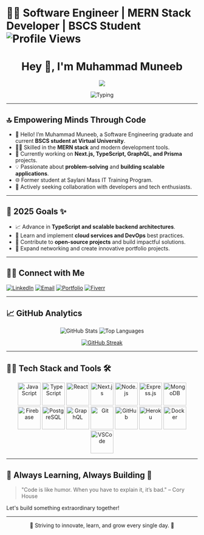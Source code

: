 # 🧑‍💻 Software Engineer | MERN Stack Developer | BSCS Student ![Profile Views](https://komarev.com/ghpvc/?username=muhammadmuneeb1800&color=blue&style=flat)

<div align="center">
  <div align="center">
  <h1>Hey 👋, I'm Muhammad Muneeb</h1>
  <p>
    <img src="https://readme-typing-svg.demolab.com/?lines=Passionate+Software+Engineer;MERN+Stack+Developer;BSCS+Student+%7C+Virtual+University;Let's+Innovate+Together!&center=true&width=500&height=50">
  </p>
</div>

  ![Typing](https://raw.githubusercontent.com/muhammadmuneeb1800/muhammadmuneeb1800/main/typing-effect.gif)
</div>

---

## 🔝 Empowering Minds Through Code

- 👋 Hello! I’m Muhammad Muneeb, a Software Engineering graduate and current **BSCS student at Virtual University**.
- 👨‍💻 Skilled in the **MERN stack** and modern development tools.
- 🌱 Currently working on **Next.js, TypeScript, GraphQL, and Prisma** projects.
- 💡 Passionate about **problem-solving** and **building scalable applications**.
- 🌐 Former student at Saylani Mass IT Training Program.
- 🤝 Actively seeking collaboration with developers and tech enthusiasts.

---

## 🚀 2025 Goals ✨

- 📈 Advance in **TypeScript and scalable backend architectures**.
- 🌱 Learn and implement **cloud services and DevOps** best practices.
- 🤟 Contribute to **open-source projects** and build impactful solutions.
- 🔗 Expand networking and create innovative portfolio projects.

---

## 🤝🏻 Connect with Me
[![LinkedIn](https://img.shields.io/badge/LinkedIn-blue?logo=linkedin&logoColor=white)](https://linkedin.com/in/muhammadmuneeb1800)
[![Email](https://img.shields.io/badge/Email-red?logo=gmail&logoColor=white)](mailto:muhammadmuneeb1800@gmail.com)
[![Portfolio](https://img.shields.io/badge/Portfolio-portfolio-green)](link-to-your-portfolio)
[![Fiverr](https://img.shields.io/badge/Fiverr-Freelancing-brightgreen)](https://fiverr.com/your-gig-link)

---

## 📈 GitHub Analytics

<div align="center">
  
  ![GitHub Stats](https://github-readme-stats.vercel.app/api?username=muhammadmuneeb1800&show_icons=true&theme=radical)
  ![Top Languages](https://github-readme-stats.vercel.app/api/top-langs/?username=muhammadmuneeb1800&layout=compact&theme=radical)
  
  [![GitHub Streak](https://streak-stats.demolab.com?user=muhammadmuneeb1800&theme=dark&date_format=M%20j%5B%2C%20Y%5D)](https://git.io/streak-stats)

</div>

---

## 🧑‍💻 Tech Stack and Tools 🛠️

<div align="center">
  
  <img src="https://cdn.jsdelivr.net/gh/devicons/devicon/icons/javascript/javascript-original.svg" height="60" alt="JavaScript" />
  <img src="https://cdn.jsdelivr.net/gh/devicons/devicon/icons/typescript/typescript-original.svg" height="60" alt="TypeScript" />
  <img src="https://cdn.jsdelivr.net/gh/devicons/devicon/icons/react/react-original.svg" height="60" alt="React" />
  <img src="https://cdn.jsdelivr.net/gh/devicons/devicon/icons/nextjs/nextjs-original.svg" height="60" alt="Next.js" />
  <img src="https://cdn.jsdelivr.net/gh/devicons/devicon/icons/nodejs/nodejs-original.svg" height="60" alt="Node.js" />
  <img src="https://cdn.jsdelivr.net/gh/devicons/devicon/icons/express/express-original.svg" height="60" alt="Express.js" />
  <img src="https://cdn.jsdelivr.net/gh/devicons/devicon/icons/mongodb/mongodb-original.svg" height="60" alt="MongoDB" />
  <img src="https://cdn.jsdelivr.net/gh/devicons/devicon/icons/firebase/firebase-plain.svg" height="60" alt="Firebase" />
  <img src="https://cdn.jsdelivr.net/gh/devicons/devicon/icons/postgresql/postgresql-original.svg" height="60" alt="PostgreSQL" />
  <img src="https://cdn.jsdelivr.net/gh/devicons/devicon/icons/graphql/graphql-plain.svg" height="60" alt="GraphQL" />
  <img src="https://cdn.jsdelivr.net/gh/devicons/devicon/icons/git/git-original.svg" height="60" alt="Git" />
  <img src="https://cdn.jsdelivr.net/gh/devicons/devicon/icons/github/github-original.svg" height="60" alt="GitHub" />
  <img src="https://cdn.jsdelivr.net/gh/devicons/devicon/icons/heroku/heroku-original.svg" height="60" alt="Heroku" />
  <img src="https://cdn.jsdelivr.net/gh/devicons/devicon/icons/docker/docker-original.svg" height="60" alt="Docker" />
  <img src="https://cdn.jsdelivr.net/gh/devicons/devicon/icons/vscode/vscode-original.svg" height="60" alt="VSCode" />

</div>

---

## 🚀 Always Learning, Always Building 💪

> "Code is like humor. When you have to explain it, it’s bad." – Cory House

Let's build something extraordinary together!

---

<div align="center">
  🚀 Striving to innovate, learn, and grow every single day. 🌟
</div>
